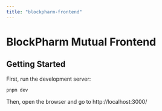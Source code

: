```yaml
---
title: "blockpharm-frontend"
---
```


# BlockPharm Mutual Frontend

## Getting Started

First, run the development server:

```bash
pnpm dev
```

Then, open the browser and go to http://localhost:3000/
